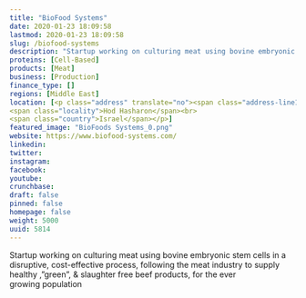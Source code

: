 ```yaml
---
title: "BioFood Systems"
date: 2020-01-23 18:09:58
lastmod: 2020-01-23 18:09:58
slug: /biofood-systems
description: "Startup working on culturing meat using bovine embryonic stem cells in a disruptive, cost-effective process, following the meat industry to supply healthy ,”green”, & slaughter free beef products, for the ever growing&nbsp;population"
proteins: [Cell-Based]
products: [Meat]
business: [Production]
finance_type: []
regions: [Middle East]
location: [<p class="address" translate="no"><span class="address-line1">Ha-Mekasher Street</span><br>
<span class="locality">Hod Hasharon</span><br>
<span class="country">Israel</span></p>]
featured_image: "BioFoods Systems_0.png"
website: https://www.biofood-systems.com/
linkedin: 
twitter: 
instagram: 
facebook: 
youtube: 
crunchbase: 
draft: false
pinned: false
homepage: false
weight: 5000
uuid: 5814
---
```

Startup working on culturing meat using bovine embryonic stem cells in a disruptive, cost-effective process, following the meat industry to supply healthy ,”green”, & slaughter free beef products, for the ever growing&nbsp;population
